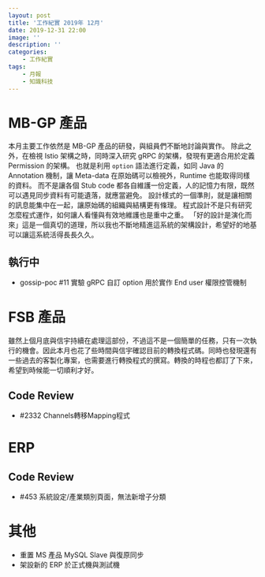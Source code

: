 ```yaml
---
layout: post
title: '工作紀實 2019年 12月'
date: 2019-12-31 22:00
image: ''
description: ''
categories:
    - 工作紀實
tags:
    - 月報
    - 知識科技
---
```

# MB-GP 產品

本月主要工作依然是 MB-GP 產品的研發，與組員們不斷地討論與實作。
除此之外，在檢視 Istio 架構之時，同時深入研究 gRPC 的架構，發現有更適合用於定義 Permission 的架構。
也就是利用 `option` 語法進行定義，如同 Java 的 Annotation 機制，讓 Meta-data 在原始碼可以檢視外，Runtime 也能取得同樣的資料。
而不是讓各個 Stub code 都各自維護一份定義，人的記憶力有限，既然可以遇見同步資料有可能遺落，就應當避免。
設計樣式的一個準則，就是讓相關的訊息能集中在一起，讓原始碼的組織與結構更有條理。
程式設計不是只有研究怎麼程式運作，如何讓人看懂與有效地維護也是重中之重。
「好的設計是演化而來」這是一個真切的道理，所以我也不斷地精進這系統的架構設計，希望好的地基可以讓這系統活得長長久久。

## 執行中

* gossip-poc #11 實驗 gRPC 自訂 option 用於實作 End user 權限控管機制

# FSB 產品

雖然上個月底與信宇持續在處理這部份，不過這不是一個簡單的任務，只有一次執行的機會。因此本月也花了些時間與信宇確認目前的轉換程式碼。同時也發現還有一些過去的客製化專案，也需要進行轉換程式的撰寫。轉換的時程也都訂了下來，希望到時候能一切順利才好。

## Code Review

* #2332 Channels轉移Mapping程式

# ERP

## Code Review

* #453 系統設定/產業類別頁面，無法新增子分類

# 其他

* 重置 MS 產品 MySQL Slave 與復原同步
* 架設新的 ERP 於正式機與測試機
